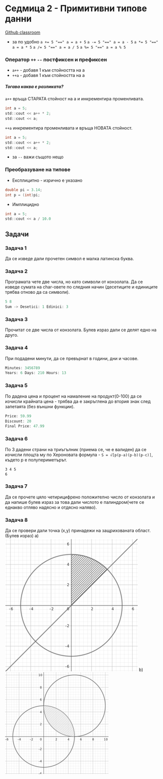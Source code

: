 # Сeдмица 2 - Примитивни типове данни

[Github classroom](https://classroom.github.com/a/WhPvk_tc)

- за по удобно
  `a += 5 "==" a = a + 5`
  `a -= 5 "==" a = a - 5`
  `a *= 5 "==" a = a * 5`
  `a /= 5 "==" a = a / 5`
  `a %= 5 "==" a = a % 5`

### Оператор `++` `--` постфиксен и префиксен

- `a++` - добавя 1 към стойността на a
- `++а` - добавя 1 към стойността на а

##### Тогава каква е разликата?

`a++` връща СТАРАТА стойност на а и инкрементира променливата.

```c
int a = 5;
std::cout << a++ * 2;
std::cout << a;
```

`++a` инкрементира променливата и връща НОВАТА стойност.

```c
int a = 5;
std::cout << a++ * 2;
std::cout << a;
```

- за `--` важи същото нещо

### Преобразуване на типове

- Експлицитно - изрично е указано

```c
double pi = 3.14;
int p = (int)pi;
```

- Имплицидно

```c
int a = 5;
std::cout << a / 10.0
```

## Задачи

### Задача 1

Да се изведе дали прочетен символ е малка латинска буква.

### Задача 2

Програмата чете две числа, но като символи от конзолата. Да се изведе сумата на char-овете по следния начин (десетиците и единиците трябва отново да са символи).

```c
5 8
Sum -> Desetici: 1 Edinici: 3
```

### Задача 3

Прочитат се две числа от конзолата. Булев израз дали се делят едно на друго.

### Задача 4

При подадени минути, да се превърнат в години, дни и часове.

```c
Minutes: 3456789
Years: 6 Days: 210 Hours: 13
```

### Задача 5

По дадена цена и процент на намаление на продукт(0-100) да се изчисли крайната цена - трябва да е закръглена до втория знак след запетаята (без външни функции).

```c
Price: 59.99
Discount: 20
Final Price: 47.99
```

### Задача 6

По 3 дадени страни на триъгълник (приема се, че е валиден) да се изчисли площта му по Хероновата формула - `S = √[p(p-a)(p-b)(p-c)]`, където p е полупериметърът.

```
3 4 5
6
```

### Задача 7

Да се прочете цяло четирицифрено положително число от конзолата и да напише булев израз за това дали числото е палиндром(чете се еднакво отляво надясно и отдясно наляво).

### Задача 8

Да се провери дали точка (x,y) принадежи на защрихованата област. (Булев израз)
a)
![circle](./img/circle-line.png)
b)
![two_circles](./img/two-circles.png)
